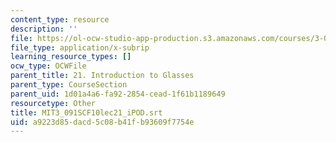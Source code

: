 ```yaml
---
content_type: resource
description: ''
file: https://ol-ocw-studio-app-production.s3.amazonaws.com/courses/3-091sc-introduction-to-solid-state-chemistry-fall-2010/a9223d85dacd5c08b41fb93609f7754e_MIT3_091SCF10lec21_iPOD.vtt
file_type: application/x-subrip
learning_resource_types: []
ocw_type: OCWFile
parent_title: 21. Introduction to Glasses
parent_type: CourseSection
parent_uid: 1d01a4a6-fa92-2854-cead-1f61b1189649
resourcetype: Other
title: MIT3_091SCF10lec21_iPOD.srt
uid: a9223d85-dacd-5c08-b41f-b93609f7754e
---
```

